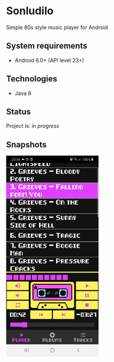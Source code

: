 # Sonludilo
Simple 80s style music player for Android


## System requirements
* Android 6.0+ (API level 23+)


## Technologies
* Java 8


## Status
Project is: _in progress_


## Snapshots
<img src="./snapshots/screen1.jpg" width="250">